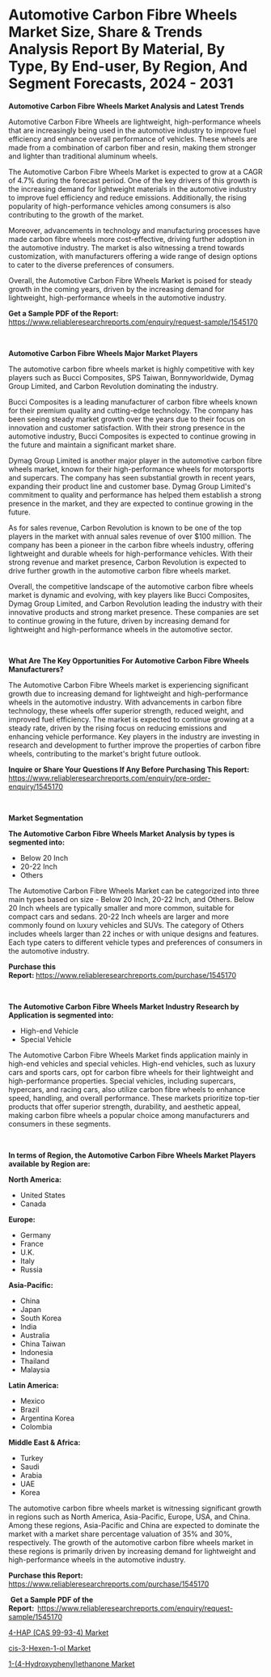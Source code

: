 <p><h1>Automotive Carbon Fibre Wheels Market Size, Share & Trends Analysis Report By Material, By Type, By End-user, By Region, And Segment Forecasts, 2024 - 2031</h1></p><p><strong>Automotive Carbon Fibre Wheels Market Analysis and Latest Trends</strong></p>
<p><p>Automotive Carbon Fibre Wheels are lightweight, high-performance wheels that are increasingly being used in the automotive industry to improve fuel efficiency and enhance overall performance of vehicles. These wheels are made from a combination of carbon fiber and resin, making them stronger and lighter than traditional aluminum wheels.</p><p>The Automotive Carbon Fibre Wheels Market is expected to grow at a CAGR of 4.7% during the forecast period. One of the key drivers of this growth is the increasing demand for lightweight materials in the automotive industry to improve fuel efficiency and reduce emissions. Additionally, the rising popularity of high-performance vehicles among consumers is also contributing to the growth of the market.</p><p>Moreover, advancements in technology and manufacturing processes have made carbon fibre wheels more cost-effective, driving further adoption in the automotive industry. The market is also witnessing a trend towards customization, with manufacturers offering a wide range of design options to cater to the diverse preferences of consumers.</p><p>Overall, the Automotive Carbon Fibre Wheels Market is poised for steady growth in the coming years, driven by the increasing demand for lightweight, high-performance wheels in the automotive industry.</p></p>
<p><strong>Get a Sample PDF of the Report:&nbsp;</strong> <a href="https://www.reliableresearchreports.com/enquiry/request-sample/1545170">https://www.reliableresearchreports.com/enquiry/request-sample/1545170</a></p>
<p>&nbsp;</p>
<p><strong>Automotive Carbon Fibre Wheels Major Market Players</strong></p>
<p><p>The automotive carbon fibre wheels market is highly competitive with key players such as Bucci Composites, SPS Taiwan, Bonnyworldwide, Dymag Group Limited, and Carbon Revolution dominating the industry. </p><p>Bucci Composites is a leading manufacturer of carbon fibre wheels known for their premium quality and cutting-edge technology. The company has been seeing steady market growth over the years due to their focus on innovation and customer satisfaction. With their strong presence in the automotive industry, Bucci Composites is expected to continue growing in the future and maintain a significant market share.</p><p>Dymag Group Limited is another major player in the automotive carbon fibre wheels market, known for their high-performance wheels for motorsports and supercars. The company has seen substantial growth in recent years, expanding their product line and customer base. Dymag Group Limited's commitment to quality and performance has helped them establish a strong presence in the market, and they are expected to continue growing in the future.</p><p>As for sales revenue, Carbon Revolution is known to be one of the top players in the market with annual sales revenue of over $100 million. The company has been a pioneer in the carbon fibre wheels industry, offering lightweight and durable wheels for high-performance vehicles. With their strong revenue and market presence, Carbon Revolution is expected to drive further growth in the automotive carbon fibre wheels market.</p><p>Overall, the competitive landscape of the automotive carbon fibre wheels market is dynamic and evolving, with key players like Bucci Composites, Dymag Group Limited, and Carbon Revolution leading the industry with their innovative products and strong market presence. These companies are set to continue growing in the future, driven by increasing demand for lightweight and high-performance wheels in the automotive sector.</p></p>
<p>&nbsp;</p>
<p><strong>What Are The Key Opportunities For Automotive Carbon Fibre Wheels Manufacturers?</strong></p>
<p><p>The Automotive Carbon Fibre Wheels market is experiencing significant growth due to increasing demand for lightweight and high-performance wheels in the automotive industry. With advancements in carbon fibre technology, these wheels offer superior strength, reduced weight, and improved fuel efficiency. The market is expected to continue growing at a steady rate, driven by the rising focus on reducing emissions and enhancing vehicle performance. Key players in the industry are investing in research and development to further improve the properties of carbon fibre wheels, contributing to the market's bright future outlook.</p></p>
<p><strong>Inquire or Share Your Questions If Any Before Purchasing This Report:</strong> <a href="https://www.reliableresearchreports.com/enquiry/pre-order-enquiry/1545170">https://www.reliableresearchreports.com/enquiry/pre-order-enquiry/1545170</a></p>
<p>&nbsp;</p>
<p><strong>Market Segmentation</strong></p>
<p><strong>The Automotive Carbon Fibre Wheels Market Analysis by types is segmented into:</strong></p>
<p><ul><li>Below 20 Inch</li><li>20-22 Inch</li><li>Others</li></ul></p>
<p><p>The Automotive Carbon Fibre Wheels Market can be categorized into three main types based on size - Below 20 Inch, 20-22 Inch, and Others. Below 20 Inch wheels are typically smaller and more common, suitable for compact cars and sedans. 20-22 Inch wheels are larger and more commonly found on luxury vehicles and SUVs. The category of Others includes wheels larger than 22 inches or with unique designs and features. Each type caters to different vehicle types and preferences of consumers in the automotive industry.</p></p>
<p><strong>Purchase this Report:&nbsp;</strong><a href="https://www.reliableresearchreports.com/purchase/1545170">https://www.reliableresearchreports.com/purchase/1545170</a></p>
<p>&nbsp;</p>
<p><strong>The Automotive Carbon Fibre Wheels Market Industry Research by Application is segmented into:</strong></p>
<p><ul><li>High-end Vehicle</li><li>Special Vehicle</li></ul></p>
<p><p>The Automotive Carbon Fibre Wheels Market finds application mainly in high-end vehicles and special vehicles. High-end vehicles, such as luxury cars and sports cars, opt for carbon fibre wheels for their lightweight and high-performance properties. Special vehicles, including supercars, hypercars, and racing cars, also utilize carbon fibre wheels to enhance speed, handling, and overall performance. These markets prioritize top-tier products that offer superior strength, durability, and aesthetic appeal, making carbon fibre wheels a popular choice among manufacturers and consumers in these segments.</p></p>
<p>&nbsp;</p>
<p><strong>In terms of Region, the Automotive Carbon Fibre Wheels Market Players available by Region are:</strong></p>
<p>
    <p> <strong> North America: </strong>
        <ul>
            <li>United States</li>
            <li>Canada</li>
        </ul>
        </p> 
    <p> <strong> Europe: </strong>
        <ul>
            <li>Germany</li>
            <li>France</li>
            <li>U.K.</li>
            <li>Italy</li>
            <li>Russia</li>
        </ul>
        </p> 
    <p> <strong> Asia-Pacific: </strong>
        <ul>
            <li>China</li>
            <li>Japan</li>
            <li>South Korea</li>
            <li>India</li>
            <li>Australia</li>
            <li>China Taiwan</li>
            <li>Indonesia</li>
            <li>Thailand</li>
            <li>Malaysia</li>
        </ul>
        </p> 
    <p> <strong> Latin America: </strong>
        <ul>
            <li>Mexico</li>
            <li>Brazil</li>
            <li>Argentina Korea</li>
            <li>Colombia</li>
        </ul>
        </p> 
    <p> <strong> Middle East & Africa: </strong>
        <ul>
            <li>Turkey</li>
            <li>Saudi</li>
            <li>Arabia</li>
            <li>UAE</li>
            <li>Korea</li>
        </ul>
    </p>
    </p>
<p><p>The automotive carbon fibre wheels market is witnessing significant growth in regions such as North America, Asia-Pacific, Europe, USA, and China. Among these regions, Asia-Pacific and China are expected to dominate the market with a market share percentage valuation of 35% and 30%, respectively. The growth of the automotive carbon fibre wheels market in these regions is primarily driven by increasing demand for lightweight and high-performance wheels in the automotive industry.</p></p>
<p><strong>Purchase this Report: </strong><a href="https://www.reliableresearchreports.com/purchase/1545170">https://www.reliableresearchreports.com/purchase/1545170</a></p>
<p>&nbsp;<strong>Get a Sample PDF of the Report:&nbsp;&nbsp;</strong><a href="https://www.reliableresearchreports.com/enquiry/request-sample/1545170">https://www.reliableresearchreports.com/enquiry/request-sample/1545170</a></p>
<p><strong></strong></p>
<p><p><a href="https://view.publitas.com/reportprime-1/4-hap-cas-99-93-4-market-size-furnishes-valuable-information-encompassing-market-share-market-trends-and-projections-spanning-from-2023-to-2030/">4-HAP (CAS 99-93-4) Market</a></p><p><a href="https://view.publitas.com/reportprime-1/cis-3-hexen-1-ol-market-size-market-trends-and-growth-outlook-forecasted-for-period-from-2023-to-2030/">cis-3-Hexen-1-ol Market</a></p><p><a href="https://view.publitas.com/reportprime-1/global-1-4-hydroxyphenyl-ethanone-market-size-and-market-trends-insights-and-projections-from-2023-to-2030/">1-(4-Hydroxyphenyl)ethanone Market</a></p></p>
